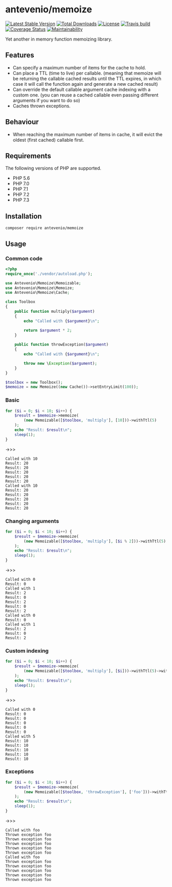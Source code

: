 # antevenio/memoize
[![Latest Stable Version](https://poser.pugx.org/antevenio/memoize/v/stable)](https://packagist.org/packages/antevenio/memoize)
[![Total Downloads](https://poser.pugx.org/antevenio/memoize/downloads)](https://packagist.org/packages/antevenio/memoize)
[![License](https://poser.pugx.org/antevenio/memoize/license)](https://packagist.org/packages/antevenio/memoize)
[![Travis build](https://api.travis-ci.org/Antevenio/memoize.svg?branch=master)](https://travis-ci.org/Antevenio/memoize)
[![Coverage Status](https://coveralls.io/repos/github/Antevenio/memoize/badge.svg?branch=master)](https://coveralls.io/github/Antevenio/memoize?branch=master)
[![Maintainability](https://api.codeclimate.com/v1/badges/d1e9627d0179402a3d71/maintainability)](https://codeclimate.com/github/Antevenio/memoize/maintainability)

Yet another in memory function memoizing library. 

## Features
* Can specify a maximum number of items for the cache to hold.
* Can place a TTL (time to live) per callable. 
(meaning that memoize will be returning the callable cached results until the TTL expires,
in which case it will call the function again and generate a new cached result)  
* Can override the default callable argument cache indexing with a custom one. 
(you can reuse a cached callable even passing different arguments if you want to do so)
* Caches thrown exceptions.

## Behaviour
* When reaching the maximum number of items in cache, it will evict the oldest (first cached) callable first.

## Requirements
The following versions of PHP are supported.

* PHP 5.6
* PHP 7.0
* PHP 7.1
* PHP 7.2
* PHP 7.3

## Installation
```shell script
composer require antevenio/memoize
```

## Usage
### Common code
```php
<?php
require_once('./vendor/autoload.php');

use Antevenio\Memoize\Memoizable;
use Antevenio\Memoize\Memoize;
use Antevenio\Memoize\Cache;

class Toolbox
{
    public function multiply($argument)
    {
        echo "Called with {$argument}\n";

        return $argument * 2;
    }
    
    public function throwException($argument)
    {
        echo "Called with {$argument}\n";

        throw new \Exception($argument);
    }
}

$toolbox = new Toolbox();
$memoize = new Memoize((new Cache())->setEntryLimit(100));
```
### Basic
```php
for ($i = 0; $i < 10; $i++) {
    $result = $memoize->memoize(
        (new Memoizable([$toolbox, 'multiply'], [10]))->withTtl(5)
    );
    echo "Result: $result\n";
    sleep(1);
}
```
->>>
```
Called with 10
Result: 20
Result: 20
Result: 20
Result: 20
Result: 20
Called with 10
Result: 20
Result: 20
Result: 20
Result: 20
Result: 20
```
### Changing arguments
```php
for ($i = 0; $i < 10; $i++) {
    $result = $memoize->memoize(
        (new Memoizable([$toolbox, 'multiply'], [$i % 2]))->withTtl(5)
    );
    echo "Result: $result\n";
    sleep(1);
}
```
->>>
```
Called with 0
Result: 0
Called with 1
Result: 2
Result: 0
Result: 2
Result: 0
Result: 2
Called with 0
Result: 0
Called with 1
Result: 2
Result: 0
Result: 2
```
### Custom indexing
```php
for ($i = 0; $i < 10; $i++) {
    $result = $memoize->memoize(
        (new Memoizable([$toolbox, 'multiply'], [$i]))->withTtl(5)->withCustomIndex('myFixedIndex')
    );
    echo "Result: $result\n";
    sleep(1);
}
```
->>>
```
Called with 0
Result: 0
Result: 0
Result: 0
Result: 0
Result: 0
Called with 5
Result: 10
Result: 10
Result: 10
Result: 10
Result: 10
```
### Exceptions
```php
for ($i = 0; $i < 10; $i++) {
    $result = $memoize->memoize(
        (new Memoizable([$toolbox, 'throwException'], ['foo']))->withTtl(5)
    );
    echo "Result: $result\n";
    sleep(1);
}
``` 
->>>
```
Called with foo
Thrown exception foo
Thrown exception foo
Thrown exception foo
Thrown exception foo
Thrown exception foo
Called with foo
Thrown exception foo
Thrown exception foo
Thrown exception foo
Thrown exception foo
Thrown exception foo
```
